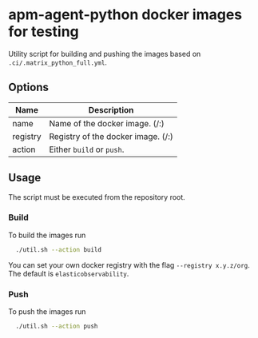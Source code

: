 # apm-agent-python docker images for testing

Utility script for building and pushing the images based on `.ci/.matrix_python_full.yml`.

## Options

| Name     | Description                                             |
|----------|---------------------------------------------------------|
| name     | Name of the docker image. (<registry>/<name>:<tag>)     |
| registry | Registry of the docker image. (<registry>/<name>:<tag>) |
| action   | Either `build` or `push`.                               |

## Usage

The script must be executed from the repository root.

### Build

To build the images run

```bash
  ./util.sh --action build
```

You can set your own docker registry with the flag `--registry x.y.z/org`. The default is `elasticobservability`.

### Push

To push the images run

```bash
  ./util.sh --action push
```
